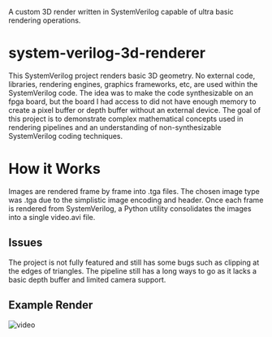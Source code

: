 A custom 3D render written in SystemVerilog capable of ultra basic rendering operations.

# system-verilog-3d-renderer

This SystemVerilog project renders basic 3D geometry. No external code, libraries, rendering engines, graphics frameworks, etc, are used within the SystemVerilog code. The idea was to make the code synthesizable on an fpga board, but the board I had access to did not have enough memory to create a pixel buffer or depth buffer without an external device. The goal of this project is to demonstrate complex mathematical concepts used in rendering pipelines and an understanding of non-synthesizable SystemVerilog coding techniques.

# How it Works
Images are rendered frame by frame into .tga files. The chosen image type was .tga due to the simplistic image encoding and header. Once each frame is rendered from SystemVerilog, a Python utility consolidates the images into a single video.avi file.

## Issues
The project is not fully featured and still has some bugs such as clipping at the edges of triangles. The pipeline still has a long ways to go as it lacks a basic depth buffer and limited camera support.

## Example Render

![video](https://user-images.githubusercontent.com/59297404/206822728-d5aeb21d-1354-4bda-b929-9f358c94aa48.gif)
